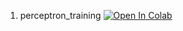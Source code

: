 1. perceptron_training [![Open In Colab](https://colab.research.google.com/assets/colab-badge.svg)](https://colab.research.google.com/github/andylucny/book/blob/master/02-1-perceptron/perceptron_training.ipynb.ipynb)
